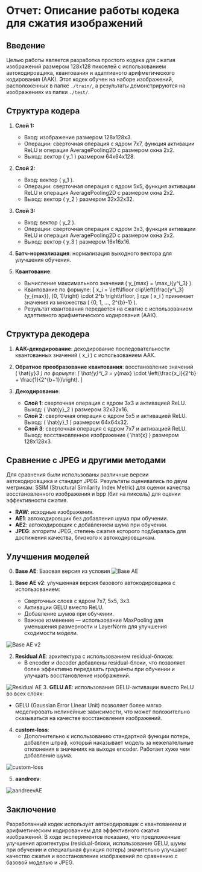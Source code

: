 # Отчет: Описание работы кодека для сжатия изображений

## Введение

Целью работы является разработка простого кодека для сжатия изображений размером 128x128 пикселей с использованием автокодировщика, квантования и адаптивного арифметического кодирования (ААК). Этот кодек обучен на наборе изображений, расположенных в папке `./train/`, а результаты демонстрируются на изображениях из папки `./test/`.

## Структура кодера

1. **Слой 1:**
   - Вход: изображение размером 128x128x3.
   - Операции: сверточная операция с ядром 7x7, функция активации ReLU и операция AveragePooling2D с размером окна 2x2.
   - Выход: вектор \( y_1 \) размером 64x64x128.

2. **Слой 2:**
   - Вход: вектор \( y_1 \).
   - Операции: сверточная операция с ядром 5x5, функция активации ReLU и операция AveragePooling2D с размером окна 2x2.
   - Выход: вектор \( y_2 \) размером 32x32x32.

3. **Слой 3:**
   - Вход: вектор \( y_2 \).
   - Операции: сверточная операция с ядром 3x3, функция активации ReLU и операция AveragePooling2D с размером окна 2x2.
   - Выход: вектор \( y_3 \) размером 16x16x16.

4. **Батч-нормализация**: нормализация выходного вектора для улучшения обучения.

5. **Квантование**: 
   - Вычисление максимального значения \( y_{max} = \max_i{y^i_3} \).
   - Квантование по формуле:
     \[
     x_i = \left\lfloor clip\left(\frac{y^i_3}{y_{max}}, [0, 1)\right) \cdot 2^b \right\rfloor,
     \]
     где \( x_i \) принимает значения из множества \( \{0, 1, ..., 2^{b}-1\} \).
   - Результат квантования передается на сжатие с использованием адаптивного арифметического кодирования (ААК).

## Структура декодера

1. **ААК-декодирование**: декодирование последовательности квантованных значений \( x_i \) с использованием ААК.

2. **Обратное преобразование квантования**: восстановление значений \( \hat{y}_3 \) по формуле:
   \[
   \hat{y}^i_3 = y_{max} \cdot \left(\frac{x_i}{2^b} + \frac{1}{2^{b+1}}\right).
   \]

3. **Декодирование**:

   - **Слой 1**: сверточная операция с ядром 3x3 и активацией ReLU. Выход: \( \hat{y}_2 \) размером 32x32x16.
   - **Слой 2**: сверточная операция с ядром 5x5 и активацией ReLU. Выход: \( \hat{y}_1 \) размером 64x64x32.
   - **Слой 3**: сверточная операция с ядром 7x7 и активацией ReLU. Выход: восстановленное изображение \( \hat{x} \) размером 128x128x3.

## Сравнение с JPEG и другими методами

Для сравнения были использованы различные версии автокодировщика и стандарт JPEG. Результаты оценивались по двум метрикам: SSIM (Structural Similarity Index Metric) для оценки качества восстановленного изображения и bpp (бит на пиксель) для оценки эффективности сжатия.

- **RAW**: исходные изображения.
- **AE1**: автокодировщик без добавления шума при обучении.
- **AE2**: автокодировщик с добавлением шума при обучении.
- **JPEG**: алгоритм JPEG, степень сжатия которого подбиралась для достижения качества, близкого к автокодировщикам.

## Улучшения моделей
0. **Base AE**: Базовая версия из условия
![Base AE](artifacts/base_ae-b_2-lr_3e04/epoch_999/base_ae-b_2-lr_3e04.png)


1. **Base AE v2**: улучшенная версия базового автокодировщика с использованием:
   - Сверточных слоев с ядром 7x7, 5x5, 3x3.
   - Активации GELU вместо ReLU.
   - Добавление шумов при обучении.
   - Важное изменение — использование MaxPooling для уменьшения размерности и LayerNorm для улучшения сходимости модели.

![Base AE v2](artifacts/base_ae_v2-b_2-lr_3e04-b_s_2/epoch_799/base_ae-b_2-lr_3e04.png)

2. **Residual AE**: архитектура с использованием residual-блоков:
   - В encoder и decoder добавлены residual-блоки, что позволяет более эффективно передавать градиенты при обучении и улучшать восстановление изображений.


![Residual AE](artifacts/residual_ae-b_2-lr_3e04-b_s_2/epoch_999/residual_ae-b_2-lr_3e04-b_s_2.png)
3. **GELU AE**: использование GELU-активации вместо ReLU во всех слоях:
   - GELU (Gaussian Error Linear Unit) позволяет более мягко моделировать нелинейные зависимости, что может положительно сказываться на качестве восстановления изображений.

   

4. **custom-loss**: 
   - Дополнительно к использованию стандартной функции потерь, добавлен штраф, который наказывает модель за нежелательные отклонения в значениях на выходе encoder. Работает хуже чем добавление шума. 

![custom-loss](artifacts/custom_regularization-b_2-1000_epochs-lr_3e04/epoch_799/custom_regularization-b_2-100_epochs-lr_3e04.png)

5. **aandreev**:

![aandreevAE](artifacts/aandreev-b_2-1000_epochs-lr_3e04/epoch_399/aandreev-b_2-1000_epochs-lr_3e04.png)




## Заключение

Разработанный кодек использует автокодировщик с квантованием и арифметическим кодированием для эффективного сжатия изображений. В ходе экспериментов показано, что предложенные улучшения архитектуры (residual-блоки, использование GELU, шумы при обучении и специальная функция потерь) значительно улучшают качество сжатия и восстановление изображений по сравнению с базовой моделью и JPEG.
